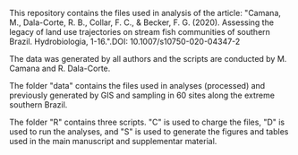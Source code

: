 This repository contains the files used in analysis of the article: "Camana, M., Dala-Corte, R. B., Collar, F. C., & Becker, F. G. (2020). Assessing the legacy of land use trajectories on stream fish communities of southern Brazil. Hydrobiologia, 1-16.".DOI: 10.1007/s10750-020-04347-2

The data was generated by all authors and the scripts are conducted by M. Camana and R. Dala-Corte. 

The folder "data" contains the files used in analyses (processed) and previously generated by GIS and sampling in 60 sites along the extreme southern Brazil. 

The folder "R" contains three scripts. "C" is used to charge the files, "D" is used to run the analyses, and "S" is used to generate the figures and tables used in the main manuscript and supplementar material.